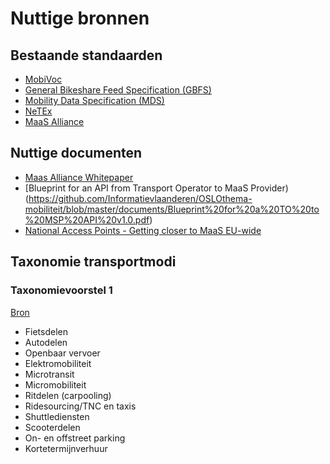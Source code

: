 # Nuttige bronnen

## Bestaande standaarden

- [MobiVoc](http://schema.mobivoc.org/)
- [General Bikeshare Feed Specification (GBFS)](https://github.com/NABSA/gbfs)
- [Mobility Data Specification (MDS)](https://github.com/CityOfLosAngeles/mobility-data-specification/tree/master)
- [NeTEx](https://github.com/NeTEx-CEN/NeTEx)
- [MaaS Alliance](https://github.com/maas-alliance)

## Nuttige documenten

- [Maas Alliance Whitepaper](https://maas-alliance.eu/wp-content/uploads/sites/7/2017/09/MaaS-WhitePaper_final_040917-2.pdf)
- [Blueprint for an API from Transport Operator to MaaS Provider)(https://github.com/Informatievlaanderen/OSLOthema-mobiliteit/blob/master/documents/Blueprint%20for%20a%20TO%20to%20MSP%20API%20v1.0.pdf)
- [National Access Points - Getting closer to MaaS EU-wide](https://github.com/Informatievlaanderen/OSLOthema-mobiliteit/blob/master/documents/Introduction-to-MMTIS-NAP-v-2.0.pdf)

## Taxonomie transportmodi

### Taxonomievoorstel 1
[Bron](https://github.com/Informatievlaanderen/OSLOthema-mobiliteit/blob/master/documents/transportmodi_NL.png)

- Fietsdelen
- Autodelen
- Openbaar vervoer
- Elektromobiliteit
- Microtransit
- Micromobiliteit
- Ritdelen (carpooling)
- Ridesourcing/TNC en taxis
- Shuttlediensten
- Scooterdelen
- On- en offstreet parking
- Kortetermijnverhuur
